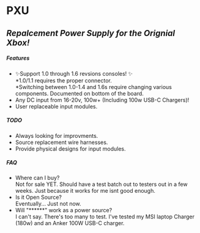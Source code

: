 # PXU
## _Repalcement Power Supply for the Orignial Xbox!_

##### Features

- ✨Support 1.0 through 1.6 revsions consoles!  ✨   
   *1.0/1.1 requires the proper connector.  
   *Switching between 1.0-1.4 and 1.6s require changing various components. Documented on bottom of the board.
- Any DC input from 16-20v, 100w+ (Including 100w USB-C Chargers)!
- User replaceable input modules.

##### TODO

- Always looking for improvments.
- Source replacement wire harnesses.
- Provide physical  designs for input modules.

##### FAQ
- Where can I buy?   
   Not for sale YET. Should have a test batch out to testers out in a few weeks. Just because it works for me isnt good enough.
- Is it Open Source?   
   Eventually... Just not now.
- Will "******" work as a power source?   
    I can't say. There's too many to test. I've tested my MSI laptop Charger (180w) and an Anker 100W USB-C charger.
